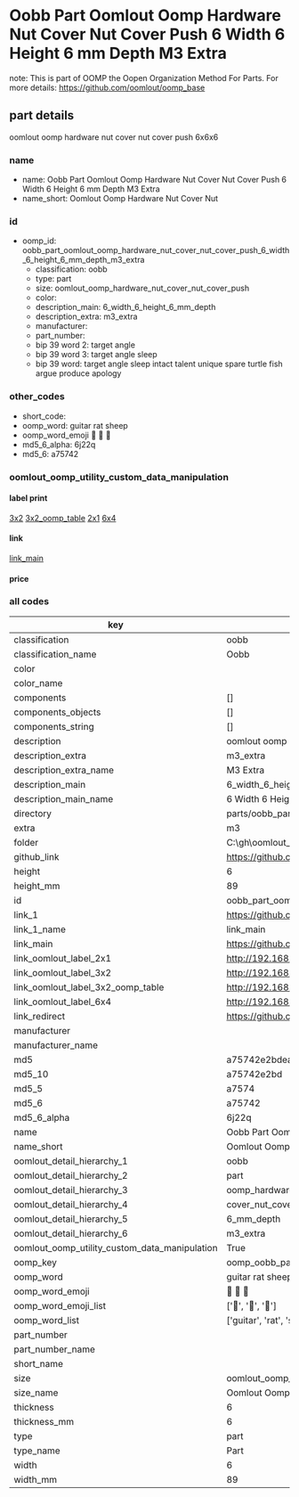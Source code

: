 # Oobb Part Oomlout Oomp Hardware Nut Cover Nut Cover Push 6 Width 6 Height 6 mm Depth M3 Extra  

note: This is part of OOMP the Oopen Organization Method For Parts. For more details: https://github.com/oomlout/oomp_base

##  part details
  



oomlout oomp hardware nut cover nut cover push 6x6x6



### name
* name: Oobb Part Oomlout Oomp Hardware Nut Cover Nut Cover Push 6 Width 6 Height 6 mm Depth M3 Extra
* name_short: Oomlout Oomp Hardware Nut Cover Nut
### id
* oomp_id: oobb_part_oomlout_oomp_hardware_nut_cover_nut_cover_push_6_width_6_height_6_mm_depth_m3_extra
  * classification: oobb
  * type: part
  * size: oomlout_oomp_hardware_nut_cover_nut_cover_push
  * color: 
  * description_main: 6_width_6_height_6_mm_depth
  * description_extra: m3_extra
  * manufacturer: 
  * part_number: 
  * bip 39 word 2: target angle
  * bip 39 word 3: target angle sleep
  * bip 39 word: target angle sleep intact talent unique spare turtle fish argue produce apology

### other_codes
* short_code: 
* oomp_word: guitar rat sheep
* oomp_word_emoji :guitar: :rat: :sheep:
* md5_6_alpha: 6j22q
* md5_6: a75742






### oomlout_oomp_utility_custom_data_manipulation
#### label print
[3x2](http://192.168.1.245:1112/?label=oomp%206j22q)
[3x2_oomp_table](http://192.168.1.108:1112/?label=oomp%206j22q)
[2x1](http://192.168.1.242:1112/?label=oomp%206j22q)
[6x4](http://192.168.1.55:1112/?label=oomp%206j22q)    

#### link

[link_main](https://github.com/oomlout/oomlout_oobb_version_4_generated_parts/tree/main/navigation_oomp/oobb/part/oomlout_oomp_hardware_nut_cover_nut_cover_push/6_width_6_height_6_mm_depth/m3_extra/part)                              

#### price







### all codes 
| key | value |  
| --- | --- |  
| classification | oobb |  
| classification_name | Oobb |  
| color |  |  
| color_name |  |  
| components | [] |  
| components_objects | [] |  
| components_string | [] |  
| description | oomlout oomp hardware nut cover nut cover push 6x6x6 |  
| description_extra | m3_extra |  
| description_extra_name | M3 Extra |  
| description_main | 6_width_6_height_6_mm_depth |  
| description_main_name | 6 Width 6 Height 6 mm Depth |  
| directory | parts/oobb_part_oomlout_oomp_hardware_nut_cover_nut_cover_push_6_width_6_height_6_mm_depth_m3_extra |  
| extra | m3 |  
| folder | C:\gh\oomlout_oobb_version_4_generated_parts\parts\oobb_part_oomlout_oomp_hardware_nut_cover_nut_cover_push_6_width_6_height_6_mm_depth_m3_extra |  
| github_link | https://github.com/oomlout/oomlout_oomp_part_src/tree/main/parts/oobb_part_oomlout_oomp_hardware_nut_cover_nut_cover_push_6_width_6_height_6_mm_depth_m3_extra |  
| height | 6 |  
| height_mm | 89 |  
| id | oobb_part_oomlout_oomp_hardware_nut_cover_nut_cover_push_6_width_6_height_6_mm_depth_m3_extra |  
| link_1 | https://github.com/oomlout/oomlout_oobb_version_4_generated_parts/tree/main/navigation_oomp/oobb/part/oomlout_oomp_hardware_nut_cover_nut_cover_push/6_width_6_height_6_mm_depth/m3_extra/part |  
| link_1_name | link_main |  
| link_main | https://github.com/oomlout/oomlout_oobb_version_4_generated_parts/tree/main/navigation_oomp/oobb/part/oomlout_oomp_hardware_nut_cover_nut_cover_push/6_width_6_height_6_mm_depth/m3_extra/part |  
| link_oomlout_label_2x1 | http://192.168.1.242:1112/?label=oomp%206j22q |  
| link_oomlout_label_3x2 | http://192.168.1.245:1112/?label=oomp%206j22q |  
| link_oomlout_label_3x2_oomp_table | http://192.168.1.108:1112/?label=oomp%206j22q |  
| link_oomlout_label_6x4 | http://192.168.1.55:1112/?label=oomp%206j22q |  
| link_redirect | https://github.com/oomlout/oomlout_oobb_version_4_generated_parts/tree/main/parts/oobb_oomlout_oomp_hardware_nut_cover_nut_cover_push_06_06_06_ex_m3 |  
| manufacturer |  |  
| manufacturer_name |  |  
| md5 | a75742e2bdeafa0fb66eb759964236ef |  
| md5_10 | a75742e2bd |  
| md5_5 | a7574 |  
| md5_6 | a75742 |  
| md5_6_alpha | 6j22q |  
| name | Oobb Part Oomlout Oomp Hardware Nut Cover Nut Cover Push 6 Width 6 Height 6 mm Depth M3 Extra |  
| name_short | Oomlout Oomp Hardware Nut Cover Nut |  
| oomlout_detail_hierarchy_1 | oobb |  
| oomlout_detail_hierarchy_2 | part |  
| oomlout_detail_hierarchy_3 | oomp_hardware_nut |  
| oomlout_detail_hierarchy_4 | cover_nut_cover_push |  
| oomlout_detail_hierarchy_5 | 6_mm_depth |  
| oomlout_detail_hierarchy_6 | m3_extra |  
| oomlout_oomp_utility_custom_data_manipulation | True |  
| oomp_key | oomp_oobb_part_oomlout_oomp_hardware_nut_cover_nut_cover_push_6_width_6_height_6_mm_depth_m3_extra |  
| oomp_word | guitar rat sheep |  
| oomp_word_emoji | :guitar: :rat: :sheep: |  
| oomp_word_emoji_list | [':guitar:', ':rat:', ':sheep:'] |  
| oomp_word_list | ['guitar', 'rat', 'sheep'] |  
| part_number |  |  
| part_number_name |  |  
| short_name |  |  
| size | oomlout_oomp_hardware_nut_cover_nut_cover_push |  
| size_name | Oomlout Oomp Hardware Nut Cover Nut Cover Push |  
| thickness | 6 |  
| thickness_mm | 6 |  
| type | part |  
| type_name | Part |  
| width | 6 |  
| width_mm | 89 |  
